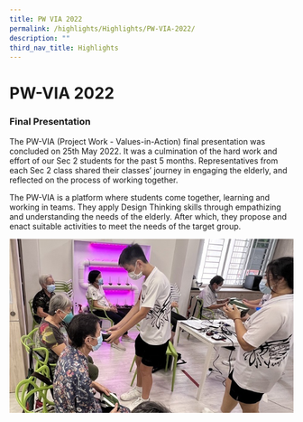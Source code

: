 ```yaml
---
title: PW VIA 2022
permalink: /highlights/Highlights/PW-VIA-2022/
description: ""
third_nav_title: Highlights
---
```

PW-VIA 2022
===========

### Final Presentation


The PW-VIA (Project Work - Values-in-Action) final presentation was concluded on 25th May 2022. It was a culmination of the hard work and effort of our Sec 2 students for the past 5 months. Representatives from each Sec 2 class shared their classes’ journey in engaging the elderly, and reflected on the process of working together.

  

The PW-VIA is a platform where students come together, learning and working in teams. They apply Design Thinking skills through empathizing and understanding the needs of the elderly. After which, they propose and enact suitable activities to meet the needs of the target group.

![](/images/PW-VIA.jpeg)